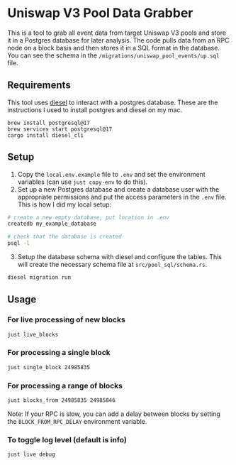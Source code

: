# Uniswap V3 Pool Data Grabber 

This is a tool to grab all event data from target Uniswap V3 pools and store it in a Postgres database for later analysis. The code pulls data from an RPC node on a block basis and then stores it in a SQL format in the database. You can see the schema in the `/migrations/uniswap_pool_events/up.sql` file.

## Requirements
This tool uses [diesel](https://github.com/diesel-rs/diesel) to interact with a postgres database. These are the instructions I used to install postgres and diesel on my mac.
```
brew install postgresql@17
brew services start postgresql@17
cargo install diesel_cli
```

## Setup
1. Copy the `local.env.example` file to `.env` and set the environment variables (can use `just copy-env` to do this).
2. Set up a new Postgres database and create a database user with the appropriate permissions and put the access parameters in the `.env` file.
This is how I did my local setup:
```bash
# create a new empty database, put location in .env
createdb my_example_database

# check that the database is created 
psql -l
```
3. Setup the database schema with diesel and configure the tables. This will create the necessary schema file at `src/pool_sql/schema.rs`.
```bash
diesel migration run
```

## Usage

### For live processing of new blocks
```bash
just live_blocks
```

### For processing a single block
```bash
just single_block 24985835
```

### For processing a range of blocks
```bash
just blocks_from 24985835 24985846
```
Note: If your RPC is slow, you can add a delay between blocks by setting the `BLOCK_FROM_RPC_DELAY` environment variable.

### To toggle log level (default is info)
```bash
just live debug
```